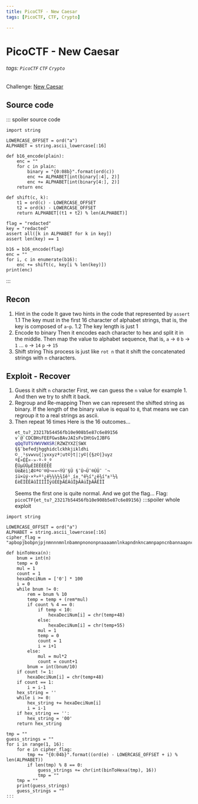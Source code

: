 ```yaml
---
title: PicoCTF - New Caesar
tags: [PicoCTF, CTF, Crypto]

---
```


# PicoCTF - New Caesar
###### tags: `PicoCTF` `CTF` `Crypto`
Challenge: [New Caesar](https://play.picoctf.org/practice/challenge/158?category=2&page=1)

## Source code
::: spoiler source code
```python=
import string

LOWERCASE_OFFSET = ord("a")
ALPHABET = string.ascii_lowercase[:16]

def b16_encode(plain):
	enc = ""
	for c in plain:
		binary = "{0:08b}".format(ord(c))
		enc += ALPHABET[int(binary[:4], 2)]
		enc += ALPHABET[int(binary[4:], 2)]
	return enc

def shift(c, k):
	t1 = ord(c) - LOWERCASE_OFFSET
	t2 = ord(k) - LOWERCASE_OFFSET
	return ALPHABET[(t1 + t2) % len(ALPHABET)]

flag = "redacted"
key = "redacted"
assert all([k in ALPHABET for k in key])
assert len(key) == 1

b16 = b16_encode(flag)
enc = ""
for i, c in enumerate(b16):
	enc += shift(c, key[i % len(key)])
print(enc)

```
:::
## Recon
1. Hint in the code
It gave two hints in the code that represented by `assert`
    1.1 The key must in the first 16 character of alphabet strings, that is, the key is composed of `a~p`.
    1.2 The key length is just 1
2. Encode to binary
Then it encodes each character to hex and split it in the middle. Then map the value to alphabet sequence, that is, 
`a` $\to$ `0`
`b` $\to$ `1`
...
`o` $\to$ `14`
`p` $\to$ `15`
3. Shift string
This process is just like `rot n` that it shift the concatenated strings with `n` characters.

## Exploit - Recover
1. Guess it shift `n` character
First, we can guess the `n` value for example 1. And then we try to shift it back.
2. Regroup and Re-mapping
Then we can represent the shifted string as binary. If the length of the binary value is equal to `8`, that means we can regroup it to a real strings as ascii.
3. Then repeat 16 times
Here is the 16 outcomes...
    ```bash
    et_tu?_23217b54456fb10e908b5e87c6e89156
    v`@`CDCBHsFEEFGwsBAvJAIsFvIHtGvIJBFG
    qQqTUTSYWVVWXSR[RZWZYXZ[SWX
    §§¨befedjhgghidclckhkjikldhi
    ©¸¸¹svwvu{¦yxxyzª¦ut©}t|¦y©|{§z©|}uyz
    ºÉ¤ÉÊ¤·»·º·º¸º
    ËÚµÚÛµÈÌÈËÈËÉË
    ÜëÆëì¦Æ©ª©¨®Ù¬««¬­ÝÙ¨§Ü §¯Ù¬Ü¯®Ú­Ü¯ ¨¬­
    íü×üý·×º»º¹¿ê½¼¼½¾îê¹¸í±¸°ê½í°¿ë¾í°±¹½¾
    ÈèËÌËÊÀûÎÍÍÎÏÿûÊÉþÂÉÁûÎþÁÀüÏþÁÂÊÎÏ
    ```
    Seems the first one is quite normal. And we got the flag...
    Flag: `picoCTF{et_tu?_23217b54456fb10e908b5e87c6e89156}`
:::spoiler whole exploit
```python!=
import string

LOWERCASE_OFFSET = ord("a")
ALPHABET = string.ascii_lowercase[:16]
cipher_flag = "apbopjbobpnjpjnmnnnmnlnbamnpnononpnaaaamnlnkapndnkncamnpapncnbannaapncndnlnpna"

def binToHexa(n):
    bnum = int(n)
    temp = 0
    mul = 1
    count = 1
    hexaDeciNum = ['0'] * 100
    i = 0
    while bnum != 0:
        rem = bnum % 10
        temp = temp + (rem*mul)
        if count % 4 == 0:
            if temp < 10:
                hexaDeciNum[i] = chr(temp+48)
            else:
                hexaDeciNum[i] = chr(temp+55)
            mul = 1
            temp = 0
            count = 1
            i = i+1
        else:
            mul = mul*2
            count = count+1
        bnum = int(bnum/10)
    if count != 1:
        hexaDeciNum[i] = chr(temp+48)
    if count == 1:
        i = i-1
    hex_string = ''
    while i >= 0:
        hex_string += hexaDeciNum[i]
        i = i-1
    if hex_string == '':
        hex_string = '00'
    return hex_string

tmp = ""
guess_strings = ""
for i in range(1, 16):
    for e in cipher_flag:
        tmp += "{0:04b}".format((ord(e) - LOWERCASE_OFFSET + i) % len(ALPHABET))
        if len(tmp) % 8 == 0:
            guess_strings += chr(int(binToHexa(tmp), 16))
            tmp = ""
    tmp = ""
    print(guess_strings)
    guess_strings = ""
:::